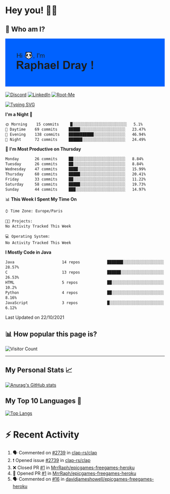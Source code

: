 # **Hey you! 👋🏼**

## **🔎 Who am I?**

<img src="https://github.com/MrrRaph/MrrRaph/blob/master/header.png?raw=true">

[![Discord](https://img.shields.io/badge/Discord-7289DA?style=for-the-badge&logo=discord&logoColor=white
)](https://discordapp.com/users/MrRaph#4214/)
[![LinkedIn](https://img.shields.io/badge/LinkedIn-0077B5?style=for-the-badge&logo=linkedin&logoColor=white)](https://www.linkedin.com/in/raphaeldray/)
[![Root-Me](https://img.shields.io/badge/dynamic/json?color=yellowgreen&label=Root-me%20Score&query=score&style=for-the-badge&url=https://raw.githubusercontent.com/MrrRaph/MrrRaph/master/root-me-stats.json&logoColor=white)](https://www.root-me.org/PandHacker)


[![Typing SVG](https://readme-typing-svg.herokuapp.com?font=glory&size=23&multiline=true&height=65&lines=CyberSecurity+Engineer+%F0%9F%92%BB;Freelance+Fullstack+Developer)](https://git.io/typing-svg)

<!--START_SECTION:waka-->
**I'm a Night 🦉** 

```text
🌞 Morning    15 commits     █░░░░░░░░░░░░░░░░░░░░░░░░   5.1% 
🌆 Daytime    69 commits     █████░░░░░░░░░░░░░░░░░░░░   23.47% 
🌃 Evening    138 commits    ███████████░░░░░░░░░░░░░░   46.94% 
🌙 Night      72 commits     ██████░░░░░░░░░░░░░░░░░░░   24.49%

```
📅 **I'm Most Productive on Thursday** 

```text
Monday       26 commits     ██░░░░░░░░░░░░░░░░░░░░░░░   8.84% 
Tuesday      26 commits     ██░░░░░░░░░░░░░░░░░░░░░░░   8.84% 
Wednesday    47 commits     ████░░░░░░░░░░░░░░░░░░░░░   15.99% 
Thursday     60 commits     █████░░░░░░░░░░░░░░░░░░░░   20.41% 
Friday       33 commits     ██░░░░░░░░░░░░░░░░░░░░░░░   11.22% 
Saturday     58 commits     █████░░░░░░░░░░░░░░░░░░░░   19.73% 
Sunday       44 commits     ███░░░░░░░░░░░░░░░░░░░░░░   14.97%

```


📊 **This Week I Spent My Time On** 

```text
⌚︎ Time Zone: Europe/Paris

🐱‍💻 Projects: 
No Activity Tracked This Week

💻 Operating System: 
No Activity Tracked This Week

```

**I Mostly Code in Java** 

```text
Java                     14 repos            ███████░░░░░░░░░░░░░░░░░░   28.57% 
C                        13 repos            ██████░░░░░░░░░░░░░░░░░░░   26.53% 
HTML                     5 repos             ██░░░░░░░░░░░░░░░░░░░░░░░   10.2% 
Python                   4 repos             ██░░░░░░░░░░░░░░░░░░░░░░░   8.16% 
JavaScript               3 repos             █░░░░░░░░░░░░░░░░░░░░░░░░   6.12%

```



 Last Updated on 22/10/2021
<!--END_SECTION:waka-->

## **📊 How popular this page is?**

![Visitor Count](https://profile-counter.glitch.me/MrrRaph/count.svg)

---

## **My Personal Stats 📈**

[![Anurag's GitHub stats](https://github-readme-stats.vercel.app/api?username=mrrraph&count_private=true&show_icons=true&title_color=fff&text_color=fff&bg_color=30,36d1dc,904e95)](https://github.com/anuraghazra/github-readme-stats)

## **My Top 10 Languages 📣**

[![Top Langs](https://github-readme-stats.vercel.app/api/top-langs/?username=mrrraph&langs_count=10&layout=compact&hide=html,css&hide_title=true)](https://github.com/anuraghazra/github-readme-stats)


# **⚡ Recent Activity**

<!--START_SECTION:activity-->
1. 🗣 Commented on [#2739](https://github.com/clap-rs/clap/issues/2739) in [clap-rs/clap](https://github.com/clap-rs/clap)
2. ❗️ Opened issue [#2739](https://github.com/clap-rs/clap/issues/2739) in [clap-rs/clap](https://github.com/clap-rs/clap)
3. ❌ Closed PR [#1](https://github.com/MrrRaph/epicgames-freegames-heroku/pull/1) in [MrrRaph/epicgames-freegames-heroku](https://github.com/MrrRaph/epicgames-freegames-heroku)
4. 💪 Opened PR [#1](https://github.com/MrrRaph/epicgames-freegames-heroku/pull/1) in [MrrRaph/epicgames-freegames-heroku](https://github.com/MrrRaph/epicgames-freegames-heroku)
5. 🗣 Commented on [#16](https://github.com/davidjameshowell/epicgames-freegames-heroku/issues/16) in [davidjameshowell/epicgames-freegames-heroku](https://github.com/davidjameshowell/epicgames-freegames-heroku)
<!--END_SECTION:activity-->